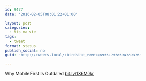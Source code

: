 ```yaml
---
id: 9477
date: '2016-02-05T08:01:22+01:00'

layout: post
categories:
  - Vis ma vie
tags:
  - tweet
format: status
publish_social: no
guid: 'http://tweets.local/?birdsite_tweet=695517558594789376'

---
```


Why Mobile First Is Outdated [bit.ly/1X6M0kr](http://bit.ly/1X6M0kr)